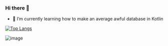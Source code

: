 ### Hi there 👋

<!--
**kamilchulakov/kamilchulakov** is a ✨ _special_ ✨ repository because its `README.md` (this file) appears on your GitHub profile.

Here are some ideas to get you started:

- 🔭 I’m currently working on ...
- 🌱 I’m currently learning ...
- 👯 I’m looking to collaborate on ...
- 🤔 I’m looking for help with ...
- 💬 Ask me about ...
- 📫 How to reach me: ...
- 😄 Pronouns: ...
- ⚡ Fun fact: ...
-->

- 🌱 I’m currently learning how to make an average awful database in Kotlin

[![Top Langs](https://github-readme-stats.vercel.app/api/top-langs/?username=kamilchulakov&layout=compact)](https://github.com/anuraghazra/github-readme-stats)

![image](https://user-images.githubusercontent.com/45203116/153231477-831fb32d-2387-4735-a845-1e8b35c3c5c7.png)
